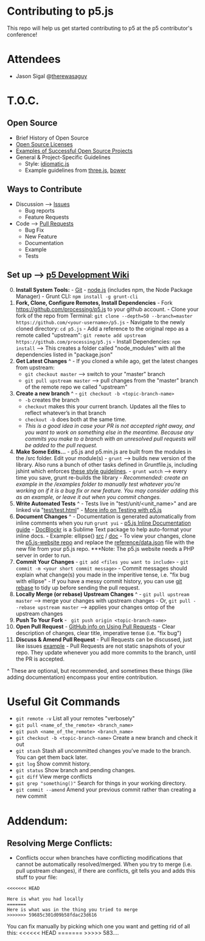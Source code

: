 # Contributing to p5.js
This repo will help us get started contributing to p5 at the p5 contributor's conference!

# Attendees
- Jason Sigal @[therewasaguy](http://github.com/therewasaguy)

# T.O.C.
## Open Source
  - Brief History of Open Source
  - [Open Source Licenses](http://choosealicense.com/licenses/)
  - [Examples of Successful Open Source Projects](http://en.wikipedia.org/wiki/List_of_free_and_open-source_software_packages)
  - General & Project-Specific Guidelines
    - Style: [idiomatic.js](https://github.com/rwaldron/idiomatic.js/)
    - Example guidelines from [three.js](https://github.com/mrdoob/three.js/blob/master/CONTRIBUTING.md), [bower](https://github.com/bower/bower/blob/master/CONTRIBUTING.md)


## Ways to Contribute
  - Discussion --> [Issues](https://github.com/processing/p5.js/issues)
    - Bug reports
    - Feature Requests
  - Code --> [Pull Requests](https://github.com/processing/p5.js/pulls)
    - Bug Fix
    - New Feature
    - Documentation
    - Example
    - Tests

## Set up --> [p5 Development Wiki](https://github.com/processing/p5.js/wiki/Development)

  0. **Install System Tools:**
    - [Git](https://git-scm.com/book/en/v2/Getting-Started-Installing-Git)
    - [node.js](nodejs.org) (includes npm, the Node Package Manager)
    - Grunt CLI: ``npm install -g grunt-cli``
  1. **Fork, Clone, Configure Remotes, Install Dependencies**
    - Fork https://github.com/processing/p5.js to your github account.
    - Clone your fork of the repo from Terminal: ``git clone --depth=50 --branch=master https://github.com/<your-username>/p5.js``
    - Navigate to the newly cloned directory: ``cd p5.js``
    - Add a reference to the original repo as a remote called "upstream":
        ``git remote add upstream https://github.com/processing/p5.js``
    - Install Dependencies: ``npm install``  --> This creates a folder called "node_modules" with all the dependencies listed in "package.json"
  2. **Get Latest Changes** ^
    - If you cloned a while ago, get the latest changes from upstream:
      - ``git checkout master`` --> switch to your "master" branch
      - ``git pull upstream master`` --> pull changes from the "master" branch of the remote repo we called "upstream"
  3. **Create a new branch** ^
    - ``git checkout -b <topic-branch-name>``
      -  ``-b`` creates the branch
      - ``checkout`` makes this your current branch. Updates all the files to reflect whatever’s in that branch
      - ``checkout -b`` does both at the same time.
      - *This is a good idea in case your PR is not accepted right away, and you want to work on something else in the meantime. Because any commits you make to a branch with an unresolved pull requests will be added to the pull request.*
  4. **Make Some Edits...**
    - p5.js and p5.min.js are built from the modules in the /src folder. Edit your module(s)
    - ``grunt`` --> builds new version of the library. Also runs a bunch of other tasks defined in Gruntfile.js, including jshint which enforces [these style guidelines](https://github.com/processing/p5.js/blob/master/src/.jshintrc).
    - ``grunt watch`` --> every time you save, grunt re-builds the library
    - *Recommended: create an example in the /examples folder to manually test whatever you're working on if it is a bug fix or new feature. You may consider adding this as an example, or leave it out when you commit changes.*
  5. **Write Automated Tests** ^
    - Tests live in "test/unit/<unit_name>" and are linked via "[test/test.html](https://github.com/processing/p5.js/blob/master/test/test.html)" 
    - [More info on Testing with p5.js](https://github.com/processing/p5.js/wiki/Development#testing)
  6. **Document Changes** ^
    - Documentation is generated automatically from inline comments when you run ``grunt yui``
    - [p5.js Inline Documentation guide](https://github.com/processing/p5.js/wiki/Inline-documentation)
    - [DocBlockr](https://github.com/spadgos/sublime-jsdocs) is a Sublime Text package to help auto-format your inline docs.
    - Example: ellipse() [src](https://github.com/processing/p5.js/blob/master/src/shape/2d_primitives.js#L112) / [doc](http://p5js.org/reference/#/p5/ellipse)
    - To view your changes, clone the [p5.js-website repo](https://github.com/processing/p5.js-website) and replace the [reference/data.json](https://github.com/processing/p5.js-website/blob/master/reference/data.json) file with the new file from your p5.js repo. ***Note: The p5.js website needs a PHP server in order to run.
  7. **Commit Your Changes**
    - ``git add <files you want to include>``
    - ``git commit -m <your short commit message>``
    - Commit messages should explain what change(s) you made in the imperitive tense, i.e. "fix bug with ellipse"
    - If you have a messy commit history, you can use [git rebase](https://help.github.com/articles/about-git-rebase/) to tidy up before sending the pull request.
  8. **Locally Merge (or rebase) Upstream Changes** ^
    -  ``git pull upstream master`` --> merge your changes with upstream changes
    -  Or, ``git pull --rebase upstream master`` --> applies your changes ontop of the upstream changes
  9. **Push To Your Fork**
    - `` git push origin <topic-branch-name>``
  10. **Open Pull Request**
    - [GitHub info on Using Pull Requests](https://help.github.com/articles/using-pull-requests/)
    - Clear description of changes, clear title, imperative tense (i.e. "fix bug")
  11. **Discuss & Amend Pull Request**
    - Pull Requests can be discussed, just like issues [example](https://github.com/processing/p5.js/pull/454)
    - Pull Requests are not static snapshots of your repo. They update whenever you add more commits to the branch, until the PR is accepted.

^ These are optional, but recommended, and sometimes these things (like adding documentation) encompass your entire contribution.

# Useful Git Commands
- ``git remote -v`` List all your remotes "verbosely"
- ``git pull <name_of_the_remote> <branch_name>``
- ``git push <name_of_the_remote> <branch_name>``
- ``git checkout -b <topic-branch-name>`` Create a new branch and check it out
- ``git stash``   Stash all uncommitted changes you’ve made to the branch. You can get them back later.
- ``git log``    Show commit history.
- ``git status``    Show branch and pending changes.
- ``git diff``   View merge conflicts
- ``git grep "something()"`` Search for things in your working directory.
- ``git commit --amend`` Amend your previous commit rather than creating a new commit


# Addendum:
## Resolving Merge Conflicts:
- Conflicts occur when branches have conflicting modifications that cannot be automatically resolved/merged. When you try to merge (i.e. pull upstream changes), if there are conflicts, git tells you and adds this stuff to your file:
```
<<<<<<< HEAD

Here is what you had locally
=======
Here is what was in the thing you tried to merge
>>>>>>> 59685c301d09b58fdac23d616
```
You can fix manually by picking which one you want and getting rid of all this: <<<<<< HEAD ======= >>>>> 583….
